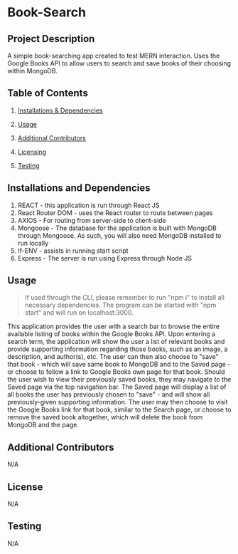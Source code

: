 # Book-Search

## Project Description 

A simple book-searching app created to test MERN interaction. Uses the Google Books API to allow users to search and save books of their choosing within MongoDB.

## Table of Contents 

1. [Installations & Dependencies](##Installations-And-Dependencies)

2. [Usage](##Usage) 

3. [Additional Contributors](##Additional-Contributors)

4. [Licensing](##License) 

5. [Testing](##Testing)

## Installations and Dependencies 

1. REACT - this application is run through React JS
2. React Router DOM - uses the React router to route between pages
3. AXIOS - For routing from server-side to client-side
4. Mongoose - The database for the application is built with MongoDB through Mongoose. As such, you will also need MongoDB installed to run locally
5. If-ENV - assists in running start script
6. Express - The server is run using Express through Node JS


## Usage 

> If used through the CLI, please remember to run "npm i" to install all necessary dependencies. The program can be started with "npm start" and will run on localhost:3000.

This application provides the user with a search bar to browse the entire available listing of books within the Google Books API. Upon entering a search term, the application will show the user a list of relevant books and provide supporting information regarding those books, such as an image, a description, and author(s), etc. The user can then also choose to "save" that book - which will save same book to MongoDB and to the Saved page - or choose to follow a link to Google Books own page for that book. Should the user wish to view their previously saved books, they may navigate to the Saved page via the top navigation bar. The Saved page will display a list of all books the user has previously chosen to "save" - and will show all previously-given supporting information. The user may then choose to visit the Google Books link for that book, similar to the Search page, or choose to remove the saved book altogether, which will delete the book from MongoDB and the page.

## Additional Contributors 

N/A

## License 

N/A

## Testing 

N/A
